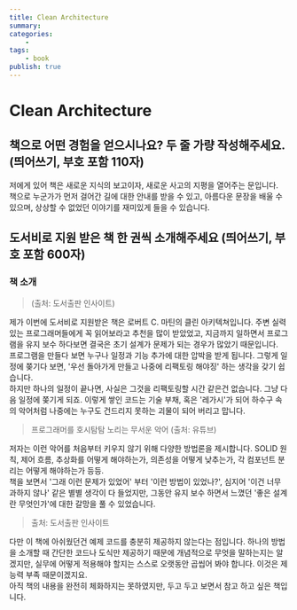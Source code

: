 ```yaml
---
title: Clean Architecture
summary: 
categories:
    - 
tags:
    - book
publish: true
---
```

# Clean Architecture

## 책으로 어떤 경험을 얻으시나요? 두 줄 가량 작성해주세요. (띄어쓰기, 부호 포함 110자)

저에게 있어 책은 새로운 지식의 보고이자, 새로운 사고의 지평을 열어주는 문입니다.  
책으로 누군가가 먼저 걸어간 길에 대한 안내를 받을 수 있고, 아름다운 문장을 배울 수 있으며, 상상할 수 없었던 이야기를 재미있게 들을 수 있습니다.

## 도서비로 지원 받은 책 한 권씩 소개해주세요 (띄어쓰기, 부호 포함 600자)

### 책 소개

<!--표지.jpg-->

> (출처: 도서출판 인사이트)

제가 이번에 도서비로 지원받은 책은 로버트 C. 마틴의 클린 아키텍쳐입니다.
주변 실력있는 프로그래머들에게 꼭 읽어보라고 추천을 많이 받았었고, 지금까지 일하면서 프로그램을 유지 보수 하다보면 결국은 초기 설계가 문제가 되는 경우가 많았기 때문입니다.  
프로그램을 만들다 보면 누구나 일정과 기능 추가에 대한 압박을 받게 됩니다. 그렇게 일정에 쫒기다 보면, '우선 돌아가게 만들고 나중에 리팩토링 해야징' 하는 생각을 갖기 쉽습니다.  
하지만 하나의 일정이 끝나면, 사실은 그것을 리팩토링할 시간 같은건 없습니다. 그냥 다음 일정에 쫒기게 되죠. 이렇게 쌓인 코드는 기술 부채, 혹은 '레가시'가 되어 하수구 속의 악어처럼 나중에는 누구도 건드리지 못하는 괴물이 되어 버리고 맙니다.

<!--악어.jpg-->

> 프로그래머를 호시탐탐 노리는 무서운 악어 (출처: 유튜브)

저자는 이런 악어를 처음부터 키우지 않기 위해 다양한 방법론을 제시합니다. SOLID 원칙, 제어 흐름, 추상화를 어떻게 해야하는가, 의존성을 어떻게 낮추는가, 각 컴포넌트 분리는 어떻게 해야하는가 등등.  
책을 보면서 '그래 이런 문제가 있었어' 부터 '이런 방법이 있었나?', 심지어 '이건 너무 과하지 않나' 같은 별별 생각이 다 들었지만, 그동안 유지 보수 하면서 느꼈던 '좋은 설계란 무엇인가'에 대한 갈망을 풀 수 있었습니다.

<!--요약.jpg-->

> 출처: 도서출판 인사이트

다만 이 책에 아쉬웠던건 예제 코드를 충분히 제공하지 않는다는 점입니다. 하나의 방법을 소개할 때 간단한 코드나 도식만 제공하기 때문에 개념적으로 무엇을 말하는지는 알겠지만, 실무에 어떻게 적용해야 할지는 스스로 오랫동안 곱씹어 봐야 합니다. 이것은 제 능력 부족 때문이겠지요.  
아직 책의 내용을 완전히 체화하지는 못하였지만, 두고 두고 보면서 참고 하고 싶은 책입니다.

